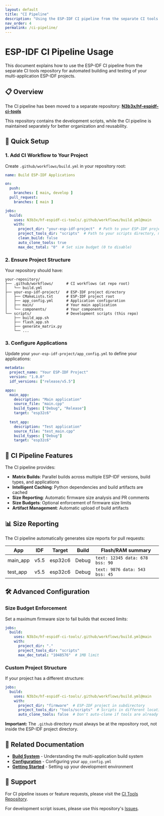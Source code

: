 ```yaml
---
layout: default
title: "CI Pipeline"
description: "Using the ESP-IDF CI pipeline from the separate CI tools repository"
nav_order: 4
permalink: /ci-pipeline/
---
```


# ESP-IDF CI Pipeline Usage

This document explains how to use the ESP-IDF CI pipeline from the separate CI tools repository for automated building and testing of your multi-application ESP-IDF projects.

## 📋 **Overview**

The CI pipeline has been moved to a separate repository: **[N3b3x/hf-espidf-ci-tools](https://github.com/N3b3x/hf-espidf-ci-tools)**

This repository contains the development scripts, while the CI pipeline is maintained separately for better organization and reusability.

## 🚀 **Quick Setup**

### 1. Add CI Workflow to Your Project

Create `.github/workflows/build.yml` in your repository root:

```yaml
name: Build ESP-IDF Applications

on:
  push:
    branches: [ main, develop ]
  pull_request:
    branches: [ main ]

jobs:
  build:
    uses: N3b3x/hf-espidf-ci-tools/.github/workflows/build.yml@main
    with:
      project_dir: "your-esp-idf-project"  # Path to your ESP-IDF project directory
      project_tools_dir: "scripts"  # Path to your scripts directory, maybe [your-esp-idf-project/scripts] or...
      clean_build: false
      auto_clone_tools: true
      max_dec_total: "0"  # Set size budget (0 to disable)
```

### 2. Ensure Project Structure

Your repository should have:
```
your-repository/
├── .github/workflows/      # CI workflows (at repo root)
│   └── build.yml
├── your-esp-idf-project/   # ESP-IDF project directory
│   ├── CMakeLists.txt      # ESP-IDF project root
│   ├── app_config.yml      # Application configuration
│   ├── main/               # Your main application
│   └── components/         # Your components
└── scripts/                # Development scripts (this repo)
    ├── build_app.sh
    ├── flash_app.sh
    ├── generate_matrix.py
    └── ...
```

### 3. Configure Applications

Update your `your-esp-idf-project/app_config.yml` to define your applications:

```yaml
metadata:
  project_name: "Your ESP-IDF Project"
  version: "1.0.0"
  idf_versions: ["release/v5.5"]

apps:
  main_app:
    description: "Main application"
    source_file: "main.cpp"
    build_types: ["Debug", "Release"]
    target: "esp32c6"
  
  test_app:
    description: "Test application"
    source_file: "test_main.cpp"
    build_types: ["Debug"]
    target: "esp32c6"
```

## 🔧 **CI Pipeline Features**

The CI pipeline provides:

- **Matrix Builds**: Parallel builds across multiple ESP-IDF versions, build types, and applications
- **Intelligent Caching**: Python dependencies and build artifacts are cached
- **Size Reporting**: Automatic firmware size analysis and PR comments
- **Size Budgets**: Optional enforcement of firmware size limits
- **Artifact Management**: Automatic upload of build artifacts

## 📊 **Size Reporting**

The CI pipeline automatically generates size reports for pull requests:

| App | IDF | Target | Build | Flash/RAM summary |
|-----|-----|--------|-------|-------------------|
| main_app | v5.5 | esp32c6 | Debug | `text: 12345 data: 678 bss: 90` |
| test_app | v5.5 | esp32c6 | Debug | `text: 9876 data: 543 bss: 45` |

## 🛠️ **Advanced Configuration**

### Size Budget Enforcement

Set a maximum firmware size to fail builds that exceed limits:

```yaml
jobs:
  build:
    uses: N3b3x/hf-espidf-ci-tools/.github/workflows/build.yml@main
    with:
      project_dir: "."
      project_tools_dir: "scripts"
      max_dec_total: "1048576"  # 1MB limit
```

### Custom Project Structure

If your project has a different structure:

```yaml
jobs:
  build:
    uses: N3b3x/hf-espidf-ci-tools/.github/workflows/build.yml@main
    with:
      project_dir: "firmware"  # ESP-IDF project in subdirectory
      project_tools_dir: "tools/scripts"  # Scripts in different location
      auto_clone_tools: false  # Don't auto-clone if tools are already present
```

**Important:** The `.github` directory must always be at the repository root, not inside the ESP-IDF project directory.

## 🔗 **Related Documentation**

- **[Build System](build-system/)** - Understanding the multi-application build system
- **[Configuration](configuration/)** - Configuring your `app_config.yml`
- **[Getting Started](getting-started/)** - Setting up your development environment

## 🤝 **Support**

For CI pipeline issues or feature requests, please visit the [CI Tools Repository](https://github.com/N3b3x/hf-espidf-ci-tools/issues).

For development script issues, please use this repository's [Issues](https://github.com/n3b3x/hf-espidf-project-tools/issues).